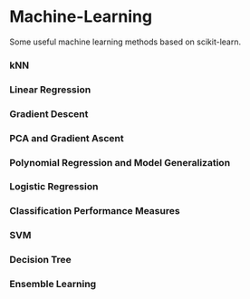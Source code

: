 # Machine-Learning
Some useful machine learning methods based on scikit-learn.
### kNN
### Linear Regression
### Gradient Descent
### PCA and Gradient Ascent
### Polynomial Regression and Model Generalization
### Logistic Regression
### Classification Performance Measures
### SVM
### Decision Tree
### Ensemble Learning
